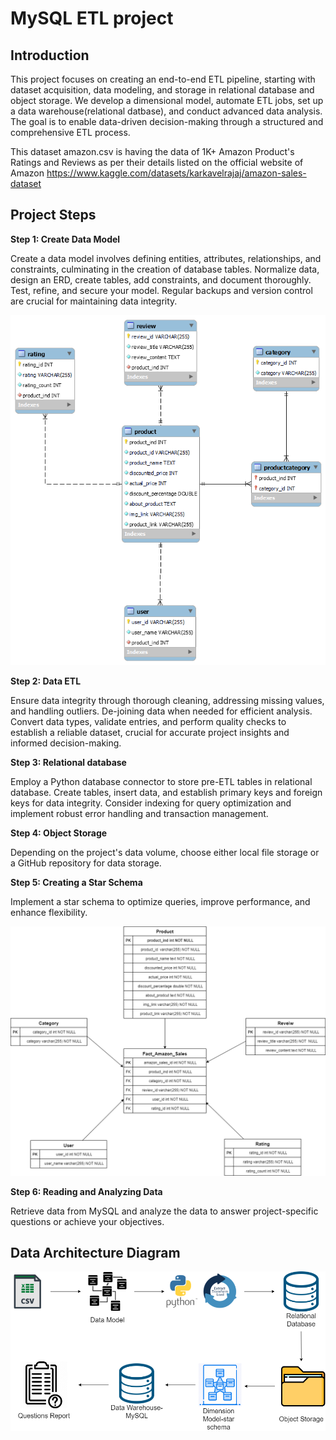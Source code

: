 # MySQL ETL project

## Introduction

This project focuses on creating an end-to-end ETL pipeline, starting with dataset acquisition, data modeling, and storage in relational database and object storage. We develop a dimensional model, automate ETL jobs, set up a data warehouse(relational datbase), and conduct advanced data analysis. The goal is to enable data-driven decision-making through a structured and comprehensive ETL process.

This dataset amazon.csv is having the data of 1K+ Amazon Product's Ratings and Reviews as per their details listed on the official website of Amazon
https://www.kaggle.com/datasets/karkavelrajaj/amazon-sales-dataset

## Project Steps

**Step 1: Create Data Model**

Create a data model involves defining entities, attributes, relationships, and constraints, culminating in the creation of database tables. Normalize data, design an ERD, create tables, add constraints, and document thoroughly. Test, refine, and secure your model. Regular backups and version control are crucial for maintaining data integrity.

![Data model](picture/amazon_sales_DB_model.png)

**Step 2: Data ETL**

Ensure data integrity through thorough cleaning, addressing missing values, and handling outliers. De-joining data when needed for efficient analysis. Convert data types, validate entries, and perform quality checks to establish a reliable dataset, crucial for accurate project insights and informed decision-making.

**Step 3: Relational database**

Employ a Python database connector to store pre-ETL tables in relational database. Create tables, insert data, and establish primary keys and foreign keys for data integrity. Consider indexing for query optimization and implement robust error handling and transaction management.

**Step 4: Object Storage**

Depending on the project's data volume, choose either local file storage or a GitHub repository for data storage.

**Step 5: Creating a Star Schema**

Implement a star schema to optimize queries, improve performance, and enhance flexibility.

![Star schema](picture/amazon_sales_Star_schema.png)

**Step 6: Reading and Analyzing Data**

Retrieve data from MySQL and analyze the data to answer project-specific questions or achieve your objectives.

## Data Architecture Diagram
![Data Architecture Diagram](picture/Data_Architecture_Diagram.png)